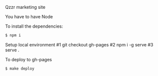 Qzzr marketing site

You have to have Node

To install the dependencies:

```sh
$ npm i
```

Setup local environment
#1 git checkout gh-pages
#2  npm i -g serve
#3 serve .

To deploy to gh-pages

```
$ make deploy
```